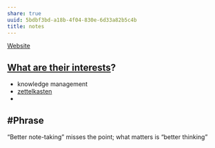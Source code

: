 ```yaml
---
share: true
uuid: 5bdbf3bd-a18b-4f04-830e-6d33a82b5c4b
title: notes
---
```

[Website](/5f36394e-9b44-4bf3-b04a-39aa6c7789aa)

## [What are their interests](/undefined)?

* knowledge management
* [zettelkasten](/63312c68-1fef-48d3-b437-7e4858c93d8b)
* 

## #Phrase 
“Better note-taking” misses the point; what matters is “better thinking”